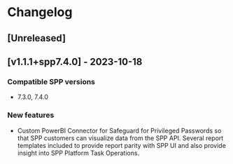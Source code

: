 # Changelog

## [Unreleased]

## [v1.1.1+spp7.4.0] - 2023-10-18

### Compatible SPP versions

* 7.3.0, 7.4.0

### New features

* Custom PowerBI Connector for Safeguard for Privileged Passwords so that SPP customers can visualize data from the SPP API. Several report templates included to provide report parity with SPP UI and also provide insight into SPP Platform Task Operations.
